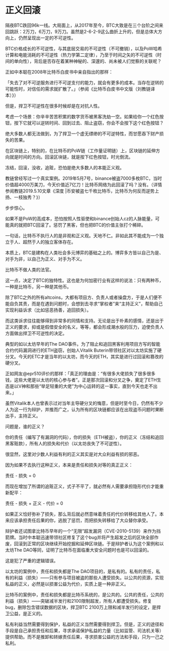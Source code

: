 # 正义回滚

隔夜BTC跌回96k一线。大局面上，从2017年至今，BTC大致是在三个台阶之间来回跳跃：2万刀，6万刀，9万刀。虽然是2-6-2-9这么曲折上升的，但是总体大方向上，仍然呈现出一定的不可逆性。

BTC价格成长的不可逆性，与其底层交易的不可逆性（不可撤销），以及PoW哈希计算和电能消耗的不可逆性（热力学第二定律），乃至于时间之矢的不可逆性（时间的单向性），背后是否存在着某种神秘的、深邃的、尚未被人们觉察的关联呢？

正如中本聪在2008年比特币白皮书中亲自指出的那样：

「失去了对不可逆服务进行不可逆支付的能力，就会有更多的成本。当存在逆转的可能性时，对信任的需求就扩散了。」（参阅《比特币白皮书中文版（刘教链译本）》）

但是，捍卫不可逆性在很多时候却是在对抗人性。

考虑一个场景：你辛辛苦苦积累的数字货币被黑客洗劫一空。如果给你一个红色按钮，按下它就可以逆转时间、回到过去、阻止盗窃，你会不会按下这个红色按钮？

绝大多数人都无法做到，为了捍卫一个虚无缥缈的不可逆特性，而甘愿吞下财产损失的苦果。

在区块链上，特别的，在比特币的PoW链（工作量证明链）上，区块链的延伸方向就是时间的方向。回滚区块链，就是按下红色按钮，时光倒流。

冻结，回滚，没收，追赃，恐怕是绝大多数人的本能正义观。

教链曾经写过一个真实案例。2019年5月7号，binance被盗7000多枚BTC，当时价值超4000万美刀，今天价值近7亿刀！比特币网络为此回滚了吗？没有。（详情参阅教链2019.5.10文章《深度 |币安被盗七千枚比特币，比特币为何反而逆势上扬、一枝独秀？》）

步步惊心。

如果不是PoW的高成本，恐怕按照人性驱使和binance创始人cz的人脉能量，可能真的就把BTC回滚了。惩罚了黑客，但也把BTC的价值主张打个稀碎。

一句话，比特币不执行人的是非观和正义观。天地不仁。非如此其不能成为一个独立于人、超然于人的独立客体存在。

本质上，BTC是建构在人类社会多元博弈的基础之上的。博弈多方皆以自己为是、对手为非，以自己为正义、对手为不义。

比特币不做人类的法官。

这一点，决定了BTC的独特性。这也是为何加密行业有这样的说法：只有两种币，一种是比特币，另一种是其他币。

除了BTC之外的所有altcoins，大都有项目方、负责人或者操盘方，于是人们便不能自负其责，而是在遇到问题时，会想到去寻求“掌权者”来“主持正义”，帮助自己实现利益诉求（比如惩恶扬善，追回损失）。

而这类诉求往往能够得到非常多的同情和支持。无论是出于朴素的感情，还是出于正义的要求，抑或是假借安全的名义，等等，都会形成潮水般的压力，迫使负责人方面做出捍卫不可逆性的决定。

典型的如以太坊早年的The DAO事件。为了阻止和追回黑客利用项目方写的智能合约代码漏洞进行的ETH盗窃，创始人Vitalik Buterin带领社区对以太坊实施了硬分叉。今天的ETC才是当年的以太坊，而今天的ETH，其实是进行过回滚和篡改的硬分叉。

正如网友@epr510评价的那样：「真正的理由是：“有很多大佬损失了很多很多钱，这些大佬是以太坊的核心参与者”。正是那次回滚和分叉之争，奠定了ETH生态是以V神和那些“举足轻重的大佬”为中心运转的这一事实，直到今天也走不出来。」

虽然Vitalik本人也曾表示过对当年主导硬分叉的悔意，但是时至今日，仍然有不少人为这一行为辩护，并推而广之，认为所有的区块链都应该在出现盗币问题时果断出手，主持正义。

问题是，谁的正义？

你的责任（编写了有漏洞的代码），你的损失（ETH被盗），你的正义（冻结和追回黑客赃款），所有人的损失和代价（以太坊丧失了不可逆性）。

很显然，这里对少数人利益有利的正义其实是对大众利益有损的邪恶。

因为如果不去执行这种正义，本来是责任和损失对等的真正正义：

责任 - 损失 = 0

而现在增加了所谓的追赃正义，式子不平了，就必然有人需要承担隐形代价才能重新配平：

责任 - 损失 + 正义 - 代价 = 0

如果正义恰好弥补了损失，那么背后就必然意味着责任的代价转移给其他人了。本来应该承担责任后果的你，逃脱了惩罚，而把损失转移给了大众替你承受。

辩护者还试图拿比特币早年的一个“无限”超发漏洞（CVE-2010-5139）来作为挡箭牌。当时中本聪迅速带领社区修复了这个bug并将产生超发之后的区块全部作废，回滚到正常的区块继续开始挖掘和延伸区块链。于是辩护者认为这个案例和以太坊The DAO等同，证明了比特币在面临重大安全问题时也是可以回滚的。

这是犯了严重的逻辑错误。

以太坊的案例中，责任和损失都是The DAO项目的，是私有的。私有的责任，私有的利益（损失）——只有参与项目被盗的那些人遭受损失。以公共的资源，实现私益的正义，必然是以损害公益为代价，实质上是一种非正义。

比特币的案例中，责任和损失都是比特币系统的，是公共的。公共的责任，公共的利益（损失）——突破减半发行和2100限制超发，所有人都遭受损失。修复bug，删除包含错误数据的区块，捍卫BTC 2100万上限和减半发行的设定，是捍卫公益，是正义的。

私有利益当然需要得到保护，私益的正义当然需要得到捍卫。但是，正义的途径和手段是自己承担责任和后果，寻求承诺保护私益的力量（比如监管、司法机关等）提供帮助。而不是推卸和转嫁责任后果，寻求损害公益的方法和手段，只为一己之私利。
